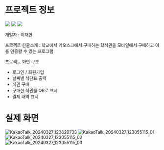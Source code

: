# 프로젝트 정보

<a><img src="https://img.shields.io/badge/-Flutter-387ADF?style=flat-plastic&logo=Flutter&logoColor=white"/>
<img src="https://img.shields.io/badge/-Provider-FBA834?style=flat-plastic&logo=Provider&logoColor=white"/>
<img src="https://img.shields.io/badge/-Github-black?style=flat-plastic&logo=Github&logoColor=white"/></a>

개발자 : 이재현


프로젝트 한줄소개 : 학교에서 키오스크에서 구매하는 학식권을 모바일에서 구매하고 이를 인증할 수 있는 프로그램


프로젝트 화면 구조
- 로그인 / 회원가입
- 날짜별 식단표 출력
- 식권 구매
- 구매한 식권을 QR로 표시
- 결제 내역 표시


# 실제 화면
![KakaoTalk_20240327_123620733](https://github.com/have-a-meal/front_have_a_meal/assets/77985708/c4ca71a1-7e19-4fdf-aaa6-946adf5b25dc)
![KakaoTalk_20240327_123055115_01](https://github.com/have-a-meal/front_have_a_meal/assets/77985708/981a8977-434e-4b1d-9618-b5ae94efad2f)
![KakaoTalk_20240327_123055115_02](https://github.com/have-a-meal/front_have_a_meal/assets/77985708/f19e389f-3e6d-460d-b728-a58a996d068c)
![KakaoTalk_20240327_123055115_03](https://github.com/have-a-meal/front_have_a_meal/assets/77985708/172424c3-3035-42ab-bfe8-99c3dd39bccd)
